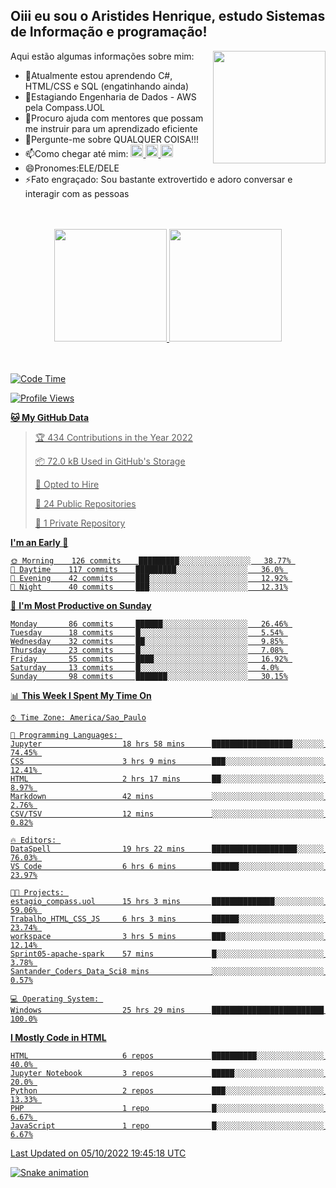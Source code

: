 ## Oiii eu sou o Aristides Henrique, estudo Sistemas de Informação e programação!

<div >
Aqui estão algumas informações sobre mim:<img align="right" height="180em" src="https://user-images.githubusercontent.com/97318481/177042589-45d62122-82a9-4a32-b3a7-87b322825b2f.png">
</div>

- 🌱Atualmente estou aprendendo C#, HTML/CSS e SQL (engatinhando ainda)
- 👯Estagiando Engenharia de Dados - AWS pela Compass.UOL
- 🤔Procuro ajuda com mentores que possam me instruir para um aprendizado eficiente
- 💬Pergunte-me sobre QUALQUER COISA!!!
- 📫Como chegar até mim:
  <a href="https://www.instagram.com/aryhenry/" target="_blank">
  <img src="https://img.shields.io/badge/-Instagram-%23E4405F?style=for-the-badge&logo=instagram&logoColor=black" height="20px">
  </a>
  <a href="https://www.linkedin.com/in/aristides-henrique/" target="_blank">
  <img src="https://img.shields.io/badge/-LinkedIn-%230077B5?style=for-the-badge&logo=linkedin&logoColor=black" height="20px">
  </a> 
  <a href="mailto:arihenriqueuna@gmail.com">
  <img src="https://img.shields.io/badge/-Gmail-%23333?style=for-the-badge&logo=gmail&logoColor=white" height="20px">
  </a>
- 😄Pronomes:ELE/DELE
- ⚡Fato engraçado: Sou bastante extrovertido e adoro conversar e interagir com as pessoas
<br/>
<br/>
<div align="center">
  <a href="https://github.com/arihenrique">
  <img height="180em" src="https://github-readme-stats.vercel.app/api?username=arihenrique&show_icons=true&theme=dracula&include_all_commits=true&count_private=true"/>
  <img height="180em" src="https://github-readme-stats.vercel.app/api/top-langs/?username=arihenrique&layout=compact&langs_count=7&theme=dracula"/>
</div><br/><br/>

<!--START_SECTION:waka-->
![Code Time](http://img.shields.io/badge/Code%20Time-161%20hrs%2056%20mins-blue)

![Profile Views](http://img.shields.io/badge/Profile%20Views-13-blue)

**🐱 My GitHub Data** 

> 🏆 434 Contributions in the Year 2022
 > 
> 📦 72.0 kB Used in GitHub's Storage 
 > 
> 💼 Opted to Hire
 > 
> 📜 24 Public Repositories 
 > 
> 🔑 1 Private Repository 
 > 
**I'm an Early 🐤** 

```text
🌞 Morning    126 commits    █████████░░░░░░░░░░░░░░░░   38.77% 
🌇 Daytime    117 commits    █████████░░░░░░░░░░░░░░░░   36.0% 
🌃 Evening    42 commits     ███░░░░░░░░░░░░░░░░░░░░░░   12.92% 
🌙 Night      40 commits     ███░░░░░░░░░░░░░░░░░░░░░░   12.31%

```
📅 **I'm Most Productive on Sunday** 

```text
Monday       86 commits     ██████░░░░░░░░░░░░░░░░░░░   26.46% 
Tuesday      18 commits     █░░░░░░░░░░░░░░░░░░░░░░░░   5.54% 
Wednesday    32 commits     ██░░░░░░░░░░░░░░░░░░░░░░░   9.85% 
Thursday     23 commits     █░░░░░░░░░░░░░░░░░░░░░░░░   7.08% 
Friday       55 commits     ████░░░░░░░░░░░░░░░░░░░░░   16.92% 
Saturday     13 commits     █░░░░░░░░░░░░░░░░░░░░░░░░   4.0% 
Sunday       98 commits     ███████░░░░░░░░░░░░░░░░░░   30.15%

```


📊 **This Week I Spent My Time On** 

```text
⌚︎ Time Zone: America/Sao_Paulo

💬 Programming Languages: 
Jupyter                  18 hrs 58 mins      ██████████████████░░░░░░░   74.45% 
CSS                      3 hrs 9 mins        ███░░░░░░░░░░░░░░░░░░░░░░   12.41% 
HTML                     2 hrs 17 mins       ██░░░░░░░░░░░░░░░░░░░░░░░   8.97% 
Markdown                 42 mins             ░░░░░░░░░░░░░░░░░░░░░░░░░   2.76% 
CSV/TSV                  12 mins             ░░░░░░░░░░░░░░░░░░░░░░░░░   0.82%

🔥 Editors: 
DataSpell                19 hrs 22 mins      ███████████████████░░░░░░   76.03% 
VS Code                  6 hrs 6 mins        ██████░░░░░░░░░░░░░░░░░░░   23.97%

🐱‍💻 Projects: 
estagio_compass.uol      15 hrs 3 mins       ██████████████░░░░░░░░░░░   59.06% 
Trabalho_HTML_CSS_JS     6 hrs 3 mins        ██████░░░░░░░░░░░░░░░░░░░   23.74% 
workspace                3 hrs 5 mins        ███░░░░░░░░░░░░░░░░░░░░░░   12.14% 
Sprint05-apache-spark    57 mins             █░░░░░░░░░░░░░░░░░░░░░░░░   3.78% 
Santander_Coders_Data_Sci8 mins              ░░░░░░░░░░░░░░░░░░░░░░░░░   0.57%

💻 Operating System: 
Windows                  25 hrs 29 mins      █████████████████████████   100.0%

```

**I Mostly Code in HTML** 

```text
HTML                     6 repos             ██████████░░░░░░░░░░░░░░░   40.0% 
Jupyter Notebook         3 repos             █████░░░░░░░░░░░░░░░░░░░░   20.0% 
Python                   2 repos             ███░░░░░░░░░░░░░░░░░░░░░░   13.33% 
PHP                      1 repo              █░░░░░░░░░░░░░░░░░░░░░░░░   6.67% 
JavaScript               1 repo              █░░░░░░░░░░░░░░░░░░░░░░░░   6.67%

```



 Last Updated on 05/10/2022 19:45:18 UTC
<!--END_SECTION:waka-->

![Snake animation](https://github.com/arihenrique/arihenrique/blob/output/github-contribution-grid-snake.svg)
